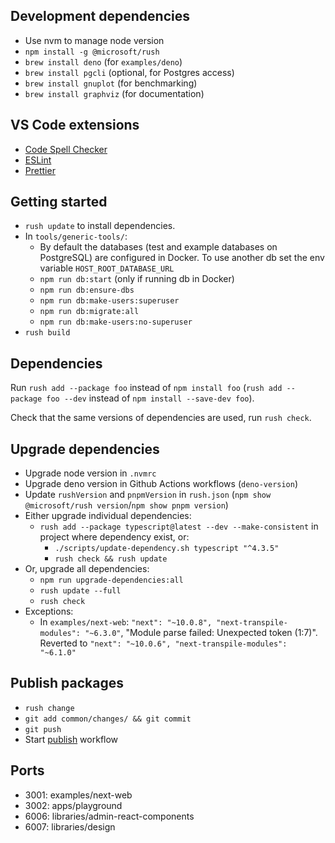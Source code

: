 ## Development dependencies

- Use nvm to manage node version
- `npm install -g @microsoft/rush`
- `brew install deno` (for `examples/deno`)
- `brew install pgcli` (optional, for Postgres access)
- `brew install gnuplot` (for benchmarking)
- `brew install graphviz` (for documentation)

## VS Code extensions

- [Code Spell Checker](vscode:extension/streetsidesoftware.code-spell-checker)
- [ESLint](vscode:extension/dbaeumer.vscode-eslint)
- [Prettier](vscode:extension/esbenp.prettier-vscode)

## Getting started

- `rush update` to install dependencies.
- In `tools/generic-tools/`:
  - By default the databases (test and example databases on PostgreSQL) are configured in Docker. To use another db set the env variable `HOST_ROOT_DATABASE_URL`
  - `npm run db:start` (only if running db in Docker)
  - `npm run db:ensure-dbs`
  - `npm run db:make-users:superuser`
  - `npm run db:migrate:all`
  - `npm run db:make-users:no-superuser`
- `rush build`

## Dependencies

Run `rush add --package foo` instead of `npm install foo` (`rush add --package foo --dev` instead of `npm install --save-dev foo`).

Check that the same versions of dependencies are used, run `rush check`.

## Upgrade dependencies

- Upgrade node version in `.nvmrc`
- Upgrade deno version in Github Actions workflows (`deno-version`)
- Update `rushVersion` and `pnpmVersion` in `rush.json` (`npm show @microsoft/rush version`/`npm show pnpm version`)
- Either upgrade individual dependencies:
  - `rush add --package typescript@latest --dev --make-consistent` in project where dependency exist, or:
    - `./scripts/update-dependency.sh typescript "^4.3.5"`
    - `rush check && rush update`
- Or, upgrade all dependencies:
  - `npm run upgrade-dependencies:all`
  - `rush update --full`
  - `rush check`
- Exceptions:
  - In `examples/next-web`: `"next": "~10.0.8", "next-transpile-modules": "~6.3.0"`, "Module parse failed: Unexpected token (1:7)". Reverted to `"next": "~10.0.6", "next-transpile-modules": "~6.1.0"`

## Publish packages

- `rush change`
- `git add common/changes/ && git commit`
- `git push`
- Start [publish](https://github.com/jonasb/datadata/actions/workflows/publish.yml) workflow

## Ports

- 3001: examples/next-web
- 3002: apps/playground
- 6006: libraries/admin-react-components
- 6007: libraries/design
